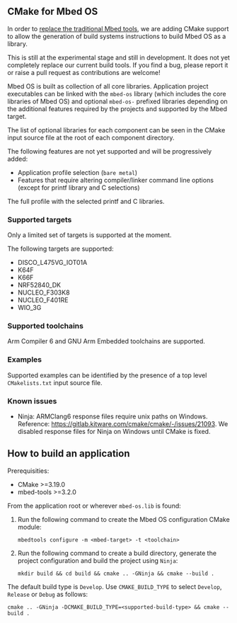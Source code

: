 ## CMake for Mbed OS

In order to [replace the traditional Mbed tools](https://os.mbed.com/blog/entry/Introducing-the-new-Mbed-Tools/), we are adding CMake support to allow the generation of build systems instructions to build Mbed OS as a library.

This is still at the experimental stage and still in development. It does not yet completely replace our current build tools. If you find a bug, please report it or raise a pull request as contributions are welcome!

Mbed OS is built as collection of all core libraries. Application project executables can be linked with the `mbed-os` library (which includes the core libraries of Mbed OS) and optional `mbed-os-` prefixed libraries depending on the additional features required by the projects and supported by the Mbed target.

The list of optional libraries for each component can be seen in the CMake input source file at the root of each component directory.

The following features are not yet supported and will be progressively added:
* Application profile selection (`bare metal`)
* Features that require altering compiler/linker command line options (except for printf library and C selections)

The full profile with the selected printf and C libraries.

### Supported targets

Only a limited set of targets is supported at the moment.

The following targets are supported:
- DISCO_L475VG_IOT01A 
- K64F 
- K66F
- NRF52840_DK
- NUCLEO_F303K8
- NUCLEO_F401RE
- WIO_3G

### Supported toolchains

Arm Compiler 6 and GNU Arm Embedded toolchains are supported.

### Examples

Supported examples can be identified by the presence of a top level `CMakelists.txt` input source file.

### Known issues

- Ninja: ARMClang6 response files require unix paths on Windows. Reference: https://gitlab.kitware.com/cmake/cmake/-/issues/21093. We disabled response files for Ninja on Windows until CMake is fixed.

## How to build an application

Prerequisities:
- CMake >=3.19.0
- mbed-tools >=3.2.0

From the application root or wherever `mbed-os.lib` is found:
1. Run the following command to create the Mbed OS configuration CMake module: 

    ```
    mbedtools configure -m <mbed-target> -t <toolchain>
    ```

1. Run the following command to create a build directory, generate the project configuration and build the project using `Ninja`: 

    ```
    mkdir build && cd build && cmake .. -GNinja && cmake --build .
    ```

The default build type is `Develop`. Use `CMAKE_BUILD_TYPE` to select `Develop`, `Release` or `Debug` as follows: 

```
cmake .. -GNinja -DCMAKE_BUILD_TYPE=<supported-build-type> && cmake --build .
```
